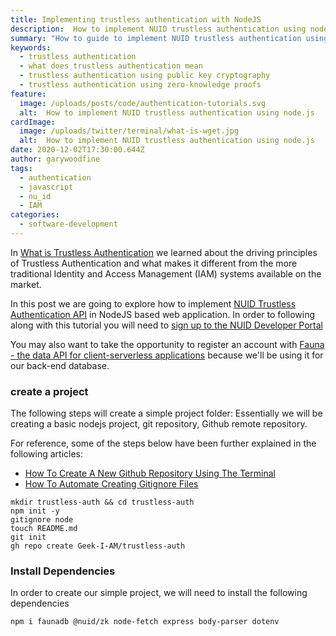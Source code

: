 ```yaml
---
title: Implementing trustless authentication with NodeJS
description:  How to implement NUID trustless authentication using node.js
summary: "How to guide to implement NUID trustless authentication using node.js"
keywords:
  - trustless authentication
  - what does trustless authentication mean
  - trustless authentication using public key cryptography
  - trustless authentication using zero-knowledge proofs
feature:
  image: /uploads/posts/code/authentication-tutorials.svg
  alt:  How to implement NUID trustless authentication using node.js
cardImage:
  image: /uploads/twitter/terminal/what-is-wget.jpg
  alt:  How to implement NUID trustless authentication using node.js
date: 2020-12-02T17:30:00.644Z
author: garywoodfine
tags:
  - authentication
  - javascript
  - nu_id
  - IAM
categories:
  - software-development
---
```


In [What is Trustless Authentication](https://geekiam.io/what-is-trustless-authentication/ "What Is Trustless Authentication") 
we learned about the driving principles of Trustless Authentication and what makes it different from the more  traditional
Identity and Access Management (IAM) systems available on the market.

In this post we are going to explore how to implement [NUID Trustless Authentication API](https://nuid.io/#/docs "NUID Documentation") in NodeJS based web 
application. In order to following along with this tutorial you will need to [sign up to the NUID Developer Portal](https://portal.nuid.io/login) 

You may also want to take the opportunity to register an account with [Fauna - the data API for client-serverless applications](https://docs.fauna.com/fauna/current/start/cloud)
because we'll be using it for our back-end database.

### create a project 
The following steps will create a simple project folder: Essentially we will be creating a basic nodejs project, 
git repository, Github remote repository.

For reference, some of the steps below have been further explained in the following articles:
* [How To Create A New Github Repository Using The Terminal](https://geekiam.io/how-to-create-a-new-github-repository-using-the-terminal/ "How To Create A New Github Repository Using The Terminal | Geek.I.Am")
* [How To Automate Creating Gitignore Files](https://geekiam.io/how-to-automate-creating-gitignore-files/ "How To Automate Creating Gitignore Files | Geek.I.Am")

```shell
mkdir trustless-auth && cd trustless-auth
npm init -y
gitignore node
touch README.md
git init
gh repo create Geek-I-AM/trustless-auth
```


### Install Dependencies 
In order to create our simple project, we will need to install the following dependencies

```shell
npm i faunadb @nuid/zk node-fetch express body-parser dotenv 
```
